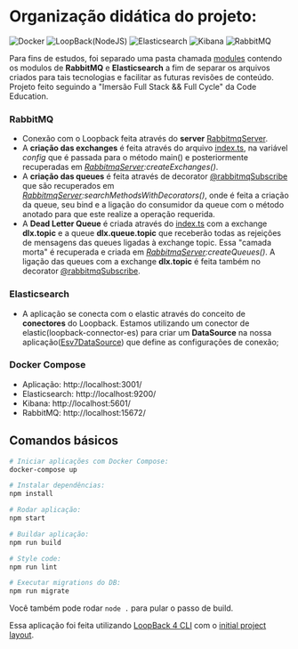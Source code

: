 # Organização didática do projeto:
![Docker](https://img.shields.io/badge/-Docker-blue?style=flat-square&logo=Docker&logoColor=white)
![LoopBack(NodeJS)](https://img.shields.io/badge/-LoopBack-blue?style=flat-square)
![Elasticsearch](https://img.shields.io/badge/-Elasticsearch-red?style=flat-square&logo=elasticsearch)
![Kibana](https://img.shields.io/badge/-Kibana-blue?style=flat-square&logo=kibana&color=005571)
![RabbitMQ](https://img.shields.io/badge/-RabbitMQ-white?style=flat-square&logo=RabbitMQ)

Para fins de estudos, foi separado uma pasta chamada [modules](https://github.com/VictorMagalhaesSales/microservice-loopback-video/tree/master/src/modules) contendo os modulos de **RabbitMQ** e **Elasticsearch** a fim de separar os arquivos criados para tais tecnologias e facilitar as futuras revisões de conteúdo. Projeto feito seguindo a "Imersão Full Stack && Full Cycle" da Code Education.

### RabbitMQ
- Conexão com o Loopback feita através do **server** [RabbitmqServer](https://github.com/VictorMagalhaesSales/microservice-loopback-video/blob/master/src/modules/rabbitmq/rabbitmq.server.ts).
- A **criação das exchanges** é feita através do arquivo [index.ts](https://github.com/VictorMagalhaesSales/microservice-loopback-video/blob/master/src/index.ts), na variável *config* que é passada para o método main() e posteriormente recuperadas em *[RabbitmqServer](https://github.com/VictorMagalhaesSales/microservice-loopback-video/blob/master/src/modules/rabbitmq/rabbitmq.server.ts):createExchanges()*.
- A **criação das queues** é feita através de decorator [@rabbitmqSubscribe](https://github.com/VictorMagalhaesSales/microservice-loopback-video/blob/master/src/modules/rabbitmq/rabbitmq-subscribe.decorator.ts) que são recuperados em *[RabbitmqServer](https://github.com/VictorMagalhaesSales/microservice-loopback-video/blob/master/src/modules/rabbitmq/rabbitmq.server.ts):searchMethodsWithDecorators()*, onde é feita a criação da queue, seu bind e a ligação do consumidor da queue com o método anotado para que este realize a operação requerida.
- A **Dead Letter Queue** é criada através do [index.ts](https://github.com/VictorMagalhaesSales/microservice-loopback-video/blob/master/src/index.ts) com a exchange **dlx.topic** e a queue **dlx.queue.topic** que receberão todas as rejeições de mensagens das queues ligadas à exchange topic. Essa "camada morta" é recuperada e criada em *[RabbitmqServer](https://github.com/VictorMagalhaesSales/microservice-loopback-video/blob/master/src/modules/rabbitmq/rabbitmq.server.ts):createQueues()*. A ligação das queues com a exchange **dlx.topic** é feita também no decorator [@rabbitmqSubscribe](https://github.com/VictorMagalhaesSales/microservice-loopback-video/blob/master/src/modules/rabbitmq/rabbitmq-subscribe.decorator.ts).

### Elasticsearch
- A aplicação se conecta com o elastic através do conceito de **conectores** do Loopback. Estamos utilizando um conector de elastic(loopback-connector-es) para criar um **DataSource** na nossa aplicação([Esv7DataSource](https://github.com/VictorMagalhaesSales/microservice-loopback-video/blob/master/src/modules/elasticsearch/esv7.datasource.ts)) que define as configurações de conexão;

### Docker Compose
- Aplicação: http://localhost:3001/
- Elasticsearch: http://localhost:9200/
- Kibana: http://localhost:5601/
- RabbitMQ: http://localhost:15672/

## Comandos básicos
```sh
# Iniciar aplicações com Docker Compose:
docker-compose up

# Instalar dependências:
npm install

# Rodar aplicação:
npm start

# Buildar aplicação:
npm run build

# Style code:
npm run lint

# Executar migrations do DB:
npm run migrate
```
Você também pode rodar `node .` para pular o passo de build.

Essa aplicação foi feita utilizando [LoopBack 4 CLI](https://loopback.io/doc/en/lb4/Command-line-interface.html) com o
[initial project layout](https://loopback.io/doc/en/lb4/Loopback-application-layout.html).
